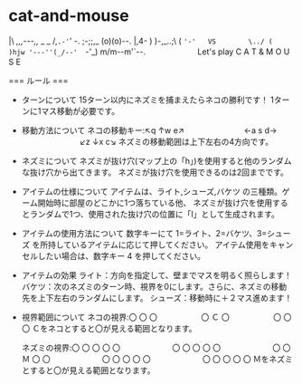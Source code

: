 # cat-and-mouse

  |\      _,,,---,,_                  _  _
  /,`.-'`'    -.  ;-;;,_             (o)(o)--.
 |,4-  ) )-,_..;\ (  `'-'   VS        \../ (  )hjw
'---''(_/--'  `-'\_)                  m\/m--m'`--.
 　　　　　　 Let's play C A T & M O U S E

=== ルール ===
  - ターンについて
    15ターン以内にネズミを捕まえたらネコの勝利です！
    1ターンに1マス移動が必要です。
    
  - 移動方法について
    ネコの移動キー:↖q ↑w e↗
    　　　　　　　 ←a s d→
    　　　　　　　 ↙z ↓x c↘
    ネズミの移動範囲は上下左右の4方向です。

  - ネズミについて
    ネズミが抜け穴(マップ上の「h」)を使用すると他のランダムな抜け穴から出てきます。
    ネズミが抜け穴を使用できるのは2回までです。

  - アイテムの仕様について
    アイテムは、ライト,シューズ,バケツ の三種類。ゲーム開始時に部屋のどこかに1つ落ちている他、
    ネズミが抜け穴を使用するとランダムで1つ、使用された抜け穴の位置に「I」として生成されます。
  
  - アイテムの使用方法について
    数字キーにて  1=ライト、2=バケツ、3=シューズ を所持しているアイテムに応じて押してください。
    アイテム使用をキャンセルしたい場合は、数字キー 4 を押してください。
  
  - アイテムの効果
    ライト：方向を指定して、壁までマスを明るく照らします！
    バケツ：次のネズミのターン時、視界を0にします。さらに、ネズミの移動先を上下左右のランダムにします。
    シューズ：移動時に＋２マス進めます！

  - 視界範囲について
    ネコの視界:〇 〇 〇
    　　　　　 〇 Ｃ 〇
    　　　　　 〇 〇 〇
    Ｃをネコとすると〇が見える範囲となります。
    
    ネズミの視界:〇 〇 〇 〇 〇
    　　　　　　 〇 〇 〇 〇 〇
    　　　　　　 〇 〇 Ｍ 〇 〇
    　　　　　　 〇 〇 〇 〇 〇
    　　　　　　 〇 〇 〇 〇 〇
    Ｍをネズミとすると〇が見える範囲となります。
    
